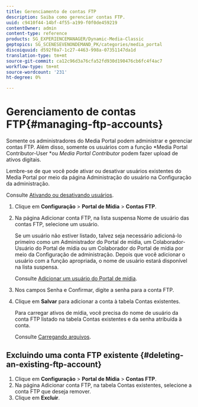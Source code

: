 ```yaml
---
title: Gerenciamento de contas FTP
description: Saiba como gerenciar contas FTP.
uuid: c9410f44-14bf-4f55-a199-f0f0de459219
contentOwner: admin
content-type: reference
products: SG_EXPERIENCEMANAGER/Dynamic-Media-Classic
geptopics: SG_SCENESEVENONDEMAND_PK/categories/media_portal
discoiquuid: d592f0a7-1c27-4463-998a-07351147da1d
translation-type: tm+mt
source-git-commit: ca12c96d3a76cfa52fd930d190476cb6fc4f4ac7
workflow-type: tm+mt
source-wordcount: '231'
ht-degree: 0%

---
```



# Gerenciamento de contas FTP{#managing-ftp-accounts}

Somente os administradores do Media Portal podem administrar e gerenciar contas FTP. Além disso, somente os usuários com a função *Media Portal Contributor-User *ou *Media Portal Contributor* podem fazer upload de ativos digitais.

Lembre-se de que você pode ativar ou desativar usuários existentes do Media Portal por meio da página Administração do usuário na Configuração da administração.

Consulte [Ativando ou desativando usuários](administration-setup.md#activating_or_deactivating_users).

1. Clique em **Configuração** > **Portal de Mídia** > **Contas FTP**.
1. Na página Adicionar conta FTP, na lista suspensa Nome de usuário das contas FTP, selecione um usuário.

   Se um usuário não estiver listado, talvez seja necessário adicioná-lo primeiro como um Administrador do Portal de mídia, um Colaborador-Usuário do Portal de mídia ou um Colaborador do Portal de mídia por meio da Configuração de administração. Depois que você adicionar o usuário com a função apropriada, o nome de usuário estará disponível na lista suspensa.

   Consulte [Adicionar um usuário do Portal de mídia](adding-media-portal-users.md#adding_a_media_portal_user).

1. Nos campos Senha e Confirmar, digite a senha para a conta FTP.
1. Clique em **Salvar** para adicionar a conta à tabela Contas existentes.

   Para carregar ativos de mídia, você precisa do nome de usuário da conta FTP listado na tabela Contas existentes e da senha atribuída à conta.

   Consulte [Carregando arquivos](uploading-files.md#uploading_files).

## Excluindo uma conta FTP existente {#deleting-an-existing-ftp-account}

1. Clique em **Configuração** > **Portal de Mídia** > **Contas FTP**.
1. Na página Adicionar conta FTP, na tabela Contas existentes, selecione a conta FTP que deseja remover.
1. Clique em **Excluir**.

